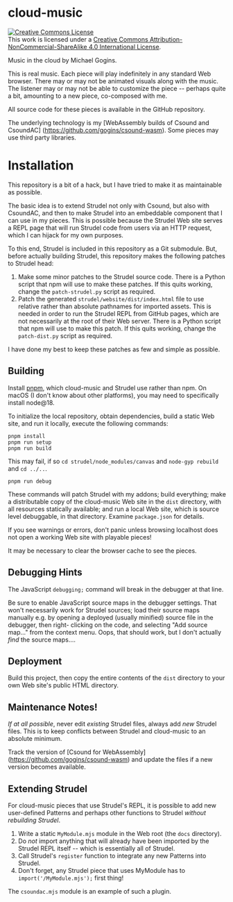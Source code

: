 # cloud-music

<a rel="license" href="http://creativecommons.org/licenses/by-nc-sa/4.0/"><img alt="Creative Commons License" 
style="border-width:0" src="https://i.creativecommons.org/l/by-nc-sa/4.0/88x31.png" />
</a><br />This work is licensed under a 
<a rel="license" href="http://creativecommons.org/licenses/by-nc-sa/4.0/">
Creative Commons Attribution-NonCommercial-ShareAlike 4.0 International License</a>.

Music in the cloud by Michael Gogins. 

This is real music. Each piece will play indefinitely in any standard Web 
browser. There may or may not be animated visuals along with the music. The 
listener may or may not be able to customize the piece -- perhaps quite a bit, 
amounting to a new piece, co-composed with me.

All source code for these pieces is available in the GitHub repository.

The underlying technology is my [WebAssembly builds of Csound and CsoundAC]
(https://github.com/gogins/csound-wasm). 
Some pieces may use third party libraries.

# Installation

This repository is a bit of a hack, but I have tried to make it as 
maintainable as possible.

The basic idea is to extend Strudel not only with Csound, but also with 
CsoundAC, and then to make Strudel into an embeddable component that I can use 
in my pieces. This is possible because the Strudel Web site serves a REPL page 
that will run Strudel code from users via an HTTP request, which I can hijack 
for my own purposes.

To this end, Strudel is included in this repository as a Git submodule. But, 
before actually building Strudel, this repository makes the following patches 
to Strudel head:

 1. Make some minor patches to the Strudel source code. There is a Python 
    script that npm will use to make these patches. If this quits working, 
    change the `patch-strudel.py` script as required.
 2. Patch the generated `strudel/website/dist/index.html` file to use relative 
    rather than absolute pathnames for imported assets. This is needed in 
    order to run the Strudel REPL from GitHub pages, which are not necessarily 
    at the root of their Web server. There is a Python script that npm will 
    use to make this patch. If this quits working, change the `patch-dist.py` 
    script as required.
    
I have done my best to keep these patches as few and simple as possible.

## Building

Install [pnpm](https://www.npmjs.com/package/pnpm), which cloud-music and 
Strudel use rather than npm. On macOS (I don't know about other platforms), 
you may need to specifically install node@18.

To initialize the local repository, obtain dependencies, build a static Web 
site, and run it locally, execute the following commands:

```
pnpm install
pnpm run setup
pnpm run build
```
This may fail, if so `cd strudel/node_modules/canvas` and `node-gyp rebuild` 
and `cd ../..`.
```
pnpm run debug
```
These commands will patch Strudel with my addons; build everything; make a 
distributable copy of the cloud-music Web site in the `dist` directory, with 
all resources statically available; and run a local Web site, which is source 
level debuggable, in that directory. Examine `package.json` for details. 

If you see warnings or errors, don't panic unless browsing localhost does not 
open a working Web site with playable pieces! 

It may be necessary to clear the browser cache to see the pieces.

## Debugging Hints

The JavaScript `debugging;` command will break in the debugger at that line.

Be sure to enable JavaScript source maps in the debugger settings. That won't 
necessarily work for Strudel sources; load their source maps manually e.g. by
opening a deployed (usually minified) source file in the debugger, then right-
clicking on the code, and selecting "Add source map..." from the context menu.
Oops, that should work, but I don't actually _find_ the source maps....

## Deployment

Build this project, then copy the entire contents of the `dist` directory 
to your own Web site's public HTML directory.

## Maintenance Notes!

_If at all possible_, never edit _existing_ Strudel files, always add _new_ 
Strudel files. This is to keep conflicts between Strudel and cloud-music 
to an absolute minimum.

Track the version of [Csound for WebAssembly]
(https://github.com/gogins/csound-wasm) and update the files if a new version 
becomes available.

## Extending Strudel

For cloud-music pieces that use Strudel's REPL, it is possible to add new 
user-defined Patterns and perhaps other functions to Strudel _without 
rebuilding Strudel_.

1. Write a static `MyModule.mjs` module in the Web root (the `docs` 
   directory).
2. Do _not_ import anything that will already have been imported by the 
   Strudel REPL itself -- which is essentially all of Strudel.
3. Call Strudel's `register` function to integrate any new Patterns into 
   Strudel.
4. Don't forget, any Strudel piece that uses MyModule has to 
  `import('/MyModule.mjs');` first thing!
   
The `csoundac.mjs` module is an example of such a plugin.







